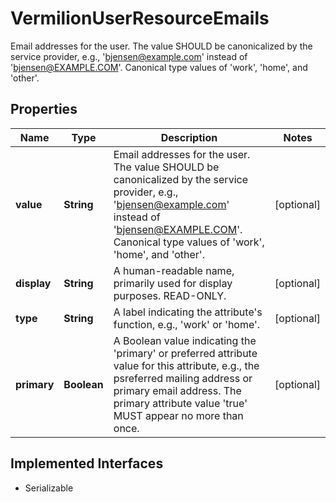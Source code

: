 

# VermilionUserResourceEmails

Email addresses for the user. The value SHOULD be canonicalized by the service provider, e.g., 'bjensen@example.com' instead of 'bjensen@EXAMPLE.COM'. Canonical type values of 'work', 'home', and 'other'.

## Properties

Name | Type | Description | Notes
------------ | ------------- | ------------- | -------------
**value** | **String** | Email addresses for the user. The value SHOULD be canonicalized by the service provider, e.g., &#39;bjensen@example.com&#39; instead of &#39;bjensen@EXAMPLE.COM&#39;. Canonical type values of &#39;work&#39;, &#39;home&#39;, and &#39;other&#39;. |  [optional]
**display** | **String** | A human-readable name, primarily used for display purposes.  READ-ONLY. |  [optional]
**type** | **String** | A label indicating the attribute&#39;s function, e.g., &#39;work&#39; or &#39;home&#39;. |  [optional]
**primary** | **Boolean** | A Boolean value indicating the &#39;primary&#39; or preferred attribute value for this attribute, e.g., the psreferred mailing address or primary email address.  The primary attribute value &#39;true&#39; MUST appear no more than once. |  [optional]


## Implemented Interfaces

* Serializable


